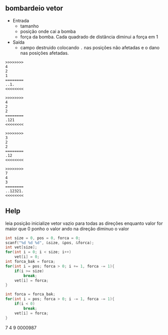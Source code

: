 ## bombardeio vetor

- Entrada
    - tamanho
    - posição onde cai a bomba
    - força da bomba. Cada quadrado de distãncia diminui a força em 1
- Saída
    - campo destruido colocando `.` nas posições não afetadas e o dano nas posições afetadas.

```
>>>>>>>>
4
2
1
========
..1.
<<<<<<<<

>>>>>>>>
4
2
2
========
.121
<<<<<<<<

>>>>>>>>
3
2
2
========
.12
<<<<<<<<

>>>>>>>>
7
4
3
========
..12321.
<<<<<<<<
```

## Help

leia posição
inicialize vetor vazio
para todas as direções
    enquanto valor for maior que 0
        ponho o valor
        ando na direção
        diminuo o valor

```c
int size = 0, pos = 0, forca = 0;
scanf("%d %d %d", &size, &pos, &forca);
int vet[size];
for(int i = 0; i < size; i++)
    vet[i] = 0;
int forca_bak = forca;
for(int i = pos; forca > 0; i += 1, forca -= 1){
    if(i >= size)
        break;
    vet[i] = forca;
}

int forca = forca_bak;
for(int i = pos; forca > 0; i -= 1, forca -= 1){
    if(i < 0)
        break;
    vet[i] = forca;
}
```

7
4
9
0000987

